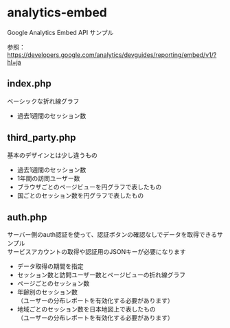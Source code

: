 # analytics-embed

Google Analytics Embed API サンプル

参照：https://developers.google.com/analytics/devguides/reporting/embed/v1/?hl=ja

## index.php

ベーシックな折れ線グラフ

* 過去1週間のセッション数

## third_party.php

基本のデザインとは少し違うもの

* 過去1週間のセッション数
* 1年間の訪問ユーザー数
* ブラウザごとのページビューを円グラフで表したもの
* 国ごとのセッション数を円グラフで表したもの

## auth.php

サーバー側のauth認証を使って、認証ボタンの確認なしでデータを取得できるサンプル    
サービスアカウントの取得や認証用のJSONキーが必要になります

* データ取得の期間を指定
* セッション数と訪問ユーザー数とページビューの折れ線グラフ
* ページごとのセッション数
* 年齢別のセッション数  
（ユーザーの分布レポートを有効化する必要があります）
* 地域ごとのセッション数を日本地図上で表したもの  
（ユーザーの分布レポートを有効化する必要があります）

